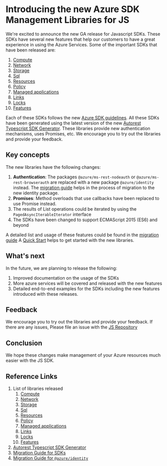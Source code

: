 # Introducing the new Azure SDK Management Libraries for JS

We're excited to announce the new GA release for Javascript SDKs. These SDKs have several new features that help our customers to have a great experience in using the Azure Services. Some of the important SDKs that have been released are:

1. [Compute](https://www.npmjs.com/package/@azure/arm-compute/v/17.0.0)
2. [Network](https://www.npmjs.com/package/@azure/arm-network/v/26.0.0)
3. [Storage](https://www.npmjs.com/package/@azure/arm-storage/v/17.0.0)
4. [Sql](https://www.npmjs.com/package/@azure/arm-sql/v/9.0.0)
5. [Resources](https://www.npmjs.com/package/@azure/arm-resources/v/5.0.0)
6. [Policy](https://www.npmjs.com/package/@azure/arm-policy/v/5.0.0)
7. [Managed applications](https://www.npmjs.com/package/@azure/arm-managedapplications/v/2.0.0)
8. [Links](https://www.npmjs.com/package/@azure/arm-links/v/2.0.0)
9. [Locks](https://www.npmjs.com/package/@azure/arm-locks/v/2.0.0)
10. [Features](https://www.npmjs.com/package/@azure/arm-features/v/3.0.0)

Each of these SDKs follows the new [Azure SDK guidelines](https://azure.github.io/azure-sdk/typescript_introduction.html). All these SDKs have been generated using the latest version of the new [Autorest Typescript SDK Generator](https://www.npmjs.com/package/@autorest/typescript/v/6.0.0-beta.15). These libraries provide new authentication mechanisms, uses Promises, etc. We encourage you to try out the libraries and provide your feedback.

## Key concepts

The new libraries have the following changes:

1. **Authentication**: The packages `@azure/ms-rest-nodeauth` or `@azure/ms-rest-browserauth` are replaced with a new package `@azure/identity` instead. The [migration guide](https://github.com/Azure/ms-rest-nodeauth/blob/master/migrate-to-identity-v2.md) helps in the process of migration to the new identity package.
2. **Promises**: Method overloads that use callbacks have been replaced to use Promise instead.
3. The results of List operations could be iterated by using the `PagedAsyncIterableIterator` interface
4. The SDKs have been changed to support ECMAScript 2015 (ES6) and beyond

A detailed list and usage of these features could be found in the [migration guide](https://aka.ms/js-track2-migration-guide) A [Quick Start](https://aka.ms/js-track2-quickstart) helps to get started with the new libraries.

## What's next

In the future, we are planning to release the following:

1. Improved documentation on the usage of the SDKs
2. More azure services will be covered and released with the new features
3. Detailed end-to-end examples for the SDKs including the new features introduced with these releases.

## Feedback

We encourage you to try out the libraries and provide your feedback. If there are any issues, Please file an issue with the [JS Repository](https://github.com/Azure/azure-sdk-for-js/issues/new/choose)

## Conclusion

We hope these changes make management of your Azure resources much easier with the JS SDK.

## Reference Links

1. List of libraries released
   1. [Compute](https://www.npmjs.com/package/@azure/arm-compute/v/17.0.0)
   2. [Network](https://www.npmjs.com/package/@azure/arm-network/v/26.0.0)
   3. [Storage](https://www.npmjs.com/package/@azure/arm-storage/v/17.0.0)
   4. [Sql](https://www.npmjs.com/package/@azure/arm-sql/v/9.0.0)
   5. [Resources](https://www.npmjs.com/package/@azure/arm-resources/v/5.0.0)
   6. [Policy](https://www.npmjs.com/package/@azure/arm-policy/v/5.0.0)
   7. [Managed applications](https://www.npmjs.com/package/@azure/arm-managedapplications/v/2.0.0)
   8. [Links](https://www.npmjs.com/package/@azure/arm-links/v/2.0.0)
   9. [Locks](https://www.npmjs.com/package/@azure/arm-locks/v/2.0.0)
   10. [Features](https://www.npmjs.com/package/@azure/arm-features/v/3.0.0)
2. [Autorest Typescript SDK Generator](https://www.npmjs.com/package/@autorest/typescript/v/6.0.0-beta.15)
3. [Migration Guide for SDKs](https://aka.ms/js-track2-migration-guide)
4. [Migration Guide for `@azure/identity`](https://github.com/Azure/ms-rest-nodeauth/blob/master/migrate-to-identity-v2.md)
